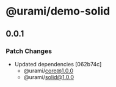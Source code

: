 # @urami/demo-solid

## 0.0.1

### Patch Changes

- Updated dependencies [062b74c]
  - @urami/core@1.0.0
  - @urami/solid@1.0.0
